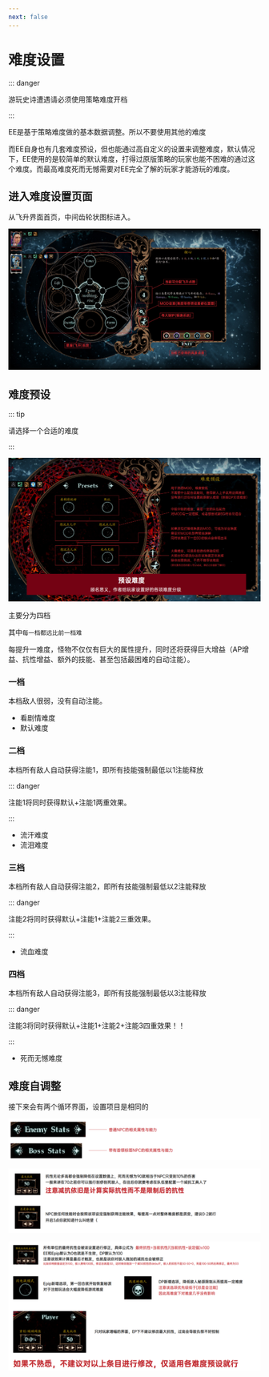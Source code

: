 ```yaml
---
next: false
---
```


# 难度设置

::: danger

游玩史诗遭遇请必须使用策略难度开档

:::

EE是基于策略难度做的基本数据调整。所以不要使用其他的难度

而EE自身也有几套难度预设，但也能通过高自定义的设置来调整难度，默认情况下，EE使用的是较简单的默认难度，打得过原版策略的玩家也能不困难的通过这个难度。而最高难度死而无憾需要对EE完全了解的玩家才能游玩的难度。

## 进入难度设置页面

从飞升界面首页，中间齿轮状图标进入。

![image-20240323092221103](../static/image-20240323092221103.png)

## 难度预设

::: tip

请选择一个合适的难度

:::

![image-20240323092242842](../static/image-20240323092242842.png)

主要分为四档

其中`每一档都远比前一档难`

每提升一难度，怪物不仅仅有巨大的属性提升，同时还将获得巨大增益（AP增益、抗性增益、额外的技能、甚至包括最困难的自动注能）。

### 一档

本档敌人很弱，没有自动注能。

- 看剧情难度
- 默认难度

### 二档

本档所有敌人自动获得注能1，即所有技能强制最低以1注能释放

::: danger

注能1将同时获得默认+注能1两重效果。

:::

- 流汗难度
- 流泪难度

### 三档

本档所有敌人自动获得注能2，即所有技能强制最低以2注能释放

::: danger

注能2将同时获得默认+注能1+注能2三重效果。

:::

- 流血难度

### 四档

本档所有敌人自动获得注能3，即所有技能强制最低以3注能释放

::: danger

注能3将同时获得默认+注能1+注能2+注能3四重效果！！

:::

- 死而无憾难度

## 难度自调整

接下来会有两个循环界面，设置项目是相同的

![image-20240323093044383](../static/image-20240323093044383.png)

![image-20240323093053131](../static/image-20240323093053131.png)

![image-20240323093102262](../static/image-20240323093102262.png)

##